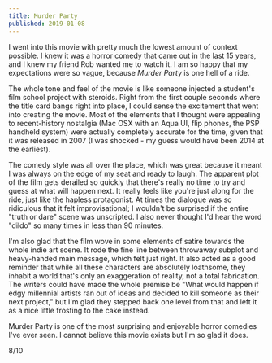```yaml
---
title: Murder Party
published: 2019-01-08
---
```


I went into this movie with pretty much the lowest amount of context possible. I knew it was a horror comedy that came out in the last 15 years, and I knew my friend Rob wanted me to watch it. I am so happy that my expectations were so vague, because _Murder Party_ is one hell of a ride.

The whole tone and feel of the movie is like someone injected a student's film school project with steroids. Right from the first couple seconds where the title card bangs right into place, I could sense the excitement that went into creating the movie. Most of the elements that I thought were appealing to recent-history nostalgia (Mac OSX with an Aqua UI, flip phones, the PSP handheld system) were actually completely accurate for the time, given that it was released in 2007 (I was shocked - my guess would have been 2014 at the earliest).

The comedy style was all over the place, which was great because it meant I was always on the edge of my seat and ready to laugh. The apparent plot of the film gets derailed so quickly that there's really no time to try and guess at what will happen next. It really feels like you're just along for the ride, just like the hapless protagonist. At times the dialogue was so ridiculous that it felt improvisational; I wouldn't be surprised if the entire "truth or dare" scene was unscripted. I also never thought I'd hear the word "dildo" so many times in less than 90 minutes.

I'm also glad that the film wove in some elements of satire towards the whole indie art scene. It rode the fine line between throwaway subplot and heavy-handed main message, which felt just right. It also acted as a good reminder that while all these characters are absolutely loathsome, they inhabit a world that's only an exaggeration of reality, not a total fabrication. The writers could have made the whole premise be "What would happen if edgy millennial artists ran out of ideas and decided to kill someone as their next project," but I'm glad they stepped back one level from that and left it as a nice little frosting to the cake instead.

Murder Party is one of the most surprising and enjoyable horror comedies I've ever seen. I cannot believe this movie exists but I'm so glad it does.

8/10
